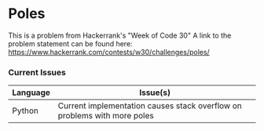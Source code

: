 # Poles

This is a problem from Hackerrank's "Week of Code 30"
A link to the problem statement can be found here:
https://www.hackerrank.com/contests/w30/challenges/poles/

### Current Issues
| Language | Issue(s) |
| -------  | -------- |
| Python   | Current implementation causes stack overflow on problems with more poles |
